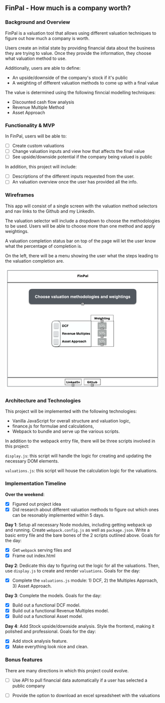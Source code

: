 ## FinPal - How much is a company worth?

### Background and Overview

FinPal is a valuation tool that allows using different valuation techniques to figure out how much a company is worth.


Users create an initial state by providing financial data about the business they are trying to value. Once they provide the information, they choose what valuation method to use. 

Additionally, users are able to define:
* An upside/downside of the company's stock if it's public
* A weighting of different valuation methods to come up with a final value

The value is determined using the following finncial modelling techniques: 
* Discounted cash flow analysis 
* Revenue Multiple Method
* Asset Approach

### Functionality & MVP  

In FinPal, users will be able to:

- [ ] Create custom valuations
- [ ] Change valuation inputs and view how that affects the final value
- [ ] See upside/downside potential if the company being valued is public

In addition, this project will include:

- [ ] Descriptions of the different inputs requested from the user. 
- [ ] An valuation overview once the user has provided all the info. 

### Wireframes

This app will consist of a single screen with the valuation method selectors and nav links to the Github and my LinkedIn.

The valuation selector will include a dropdown to choose the methodologies to be used. Users will be able to choose more than one method and apply weightings. 

A valuation completion status bar on top of the page will let the user know what the percentage of completion is. 

On the left, there will be a menu showing the user what the steps leading to the valuation completion are. 

![wireframes](https://github.com/aazaiez/FinPal/blob/master/Docs/Homepage.png?raw=true)

### Architecture and Technologies

This project will be implemented with the following technologies:

- Vanilla JavaScript for overall structure and valuation logic,
- finance.js for formulae and calculations,
- Webpack to bundle and serve up the various scripts.

In addition to the webpack entry file, there will be three scripts involved in this project:

`display.js`: this script will handle the logic for creating and updating the necessary DOM elements.

`valuations.js`: this script will house the calculation logic for the valuations.  

### Implementation Timeline

**Over the weekend**:
- [x] Figured out project idea
- [x] Did research about different valuation methods to figure out which ones can be resonably implemented within 5 days.

**Day 1**: Setup all necessary Node modules, including getting webpack up and running.  Create `webpack.config.js` as well as `package.json`.  Write a basic entry file and the bare bones of the 2 scripts outlined above. Goals for the day:

- [x] Get `webpack` serving files and 
- [x] Frame out index.html

**Day 2**: Dedicate this day to figuring out the logic for all the valuations. Then, use `display.js` to create and render `valuations`. Goals for the day:

- [x] Complete the `valuations.js` module: 1) DCF, 2) the Multiples Approach, 3) Asset Approach.


**Day 3**: Complete the models. Goals for the day:

- [x] Build out a functional DCF model. 
- [x] Build out a functional Revenue Multiples model. 
- [x] Build out a functional Asset model. 

**Day 4**: Add Stock upside/downside analysis. Style the frontend, making it polished and professional. Goals for the day:

- [x] Add stock analysis feature.
- [x] Make everything look nice and clean.

### Bonus features

There are many directions in which this project could evolve.

- [ ] Use API to pull financial data automatically if a user has selected a public company
- [ ] Provide the option to download an excel spreadsheet with the valuations

